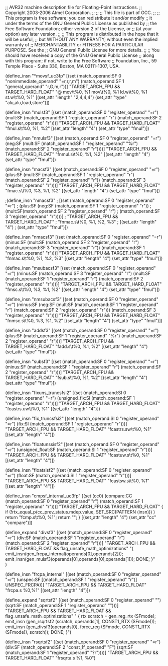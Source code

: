 ;;   AVR32 machine description file for Floating-Point instructions.
;;   Copyright 2003-2006 Atmel Corporation.
;;
;;
;;   This file is part of GCC.
;;
;;   This program is free software; you can redistribute it and/or modify
;;   it under the terms of the GNU General Public License as published by
;;   the Free Software Foundation; either version 2 of the License, or
;;   (at your option) any later version.
;;
;;   This program is distributed in the hope that it will be useful,
;;   but WITHOUT ANY WARRANTY; without even the implied warranty of
;;   MERCHANTABILITY or FITNESS FOR A PARTICULAR PURPOSE.  See the
;;   GNU General Public License for more details.
;;
;;   You should have received a copy of the GNU General Public License
;;   along with this program; if not, write to the Free Software
;;   Foundation, Inc., 59 Temple Place - Suite 330, Boston, MA 02111-1307, USA.

(define_insn "*movsf_uc3fp"
  [(set (match_operand:SF 0 "nonimmediate_operand"     "=r,r,r,m")
	(match_operand:SF 1 "general_operand"          "r,G,m,r"))]
  "TARGET_ARCH_FPU && TARGET_HARD_FLOAT"
  "@
   mov\t%0, %1
   mov\t%0, %1
   ld.w\t%0, %1
   st.w\t%0, %1"
  [(set_attr "length" "2,4,4,4")
   (set_attr "type" "alu,alu,load,store")])

(define_insn "mulsf3"
  [(set (match_operand:SF          0 "register_operand" "=r")
	(mult:SF (match_operand:SF 1 "register_operand" "r")
		 (match_operand:SF 2 "register_operand" "r")))]
  "TARGET_ARCH_FPU && TARGET_HARD_FLOAT"
  "fmul.s\t%0, %1, %2"
  [(set_attr "length" "4")
   (set_attr "type" "fmul")])

(define_insn "nmulsf3"
  [(set (match_operand:SF          0 "register_operand" "=r")
	(neg:SF (mult:SF (match_operand:SF 1 "register_operand" "%r")
                         (match_operand:SF 2 "register_operand" "r"))))]
  "TARGET_ARCH_FPU && TARGET_HARD_FLOAT"
  "fnmul.s\t%0, %1, %2"
  [(set_attr "length" "4")
   (set_attr "type" "fmul")])

(define_insn "macsf3"
  [(set (match_operand:SF          0 "register_operand" "=r")
	(plus:SF (mult:SF (match_operand:SF 1 "register_operand" "r")
                          (match_operand:SF 2 "register_operand" "r"))
                 (match_operand:SF 3 "register_operand" "r")))]
  "TARGET_ARCH_FPU && TARGET_HARD_FLOAT"
  "fmac.s\t%0, %3, %1, %2"
  [(set_attr "length" "4")
   (set_attr "type" "fmul")])

;(define_insn "nmacsf3"
;  [(set (match_operand:SF          0 "register_operand" "=r")
;	(plus:SF  (neg:SF (match_operand:SF 1 "register_operand" "r"))
;                            (mult:SF(match_operand:SF 2 "register_operand" "r")
;                                    (match_operand:SF 3 "register_operand" "r"))))]
;  "TARGET_ARCH_FPU && TARGET_HARD_FLOAT"
;  "fnmac.s\t%0, %1, %2, %3"
;  [(set_attr "length" "4")
;   (set_attr "type" "fmul")])

(define_insn "nmacsf3"
  [(set (match_operand:SF          0 "register_operand" "=r")
	(minus:SF  (mult:SF (match_operand:SF 2 "register_operand" "r")
                        (match_operand:SF 3 "register_operand" "r"))
	                    (match_operand:SF 1 "register_operand" "r")))]
  "TARGET_ARCH_FPU && TARGET_HARD_FLOAT"
  "fnmac.s\t%0, %1, %2, %3"
  [(set_attr "length" "4")
   (set_attr "type" "fmul")])

(define_insn "msubacsf3"
  [(set (match_operand:SF          0 "register_operand" "=r")
	(minus:SF (match_operand:SF 3 "register_operand" "r")
	          (mult:SF (match_operand:SF 1 "register_operand" "r")
                       (match_operand:SF 2 "register_operand" "r"))))]
  "TARGET_ARCH_FPU && TARGET_HARD_FLOAT"
  "fmsc.s\t%0, %3, %1, %2"
  [(set_attr "length" "4")
   (set_attr "type" "fmul")])

(define_insn "nmsubacsf3"
  [(set (match_operand:SF          0 "register_operand" "=r")
	(minus:SF  (neg:SF (mult:SF (match_operand:SF 1 "register_operand" "r")
                                    (match_operand:SF 2 "register_operand" "r")))
                   (match_operand:SF 3 "register_operand" "r")))]
  "TARGET_ARCH_FPU && TARGET_HARD_FLOAT"
  "fnmsc.s\t%0, %3, %1, %2"
  [(set_attr "length" "4")
   (set_attr "type" "fmul")])

(define_insn "addsf3"
  [(set (match_operand:SF 0 "register_operand" "=r")
	(plus:SF (match_operand:SF 1 "register_operand" "%r")
                   (match_operand:SF 2 "register_operand" "r")))]
  "TARGET_ARCH_FPU && TARGET_HARD_FLOAT"
  "fadd.s\t%0, %1, %2"
  [(set_attr "length" "4")
   (set_attr "type" "fmul")])

(define_insn "subsf3"
  [(set (match_operand:SF          0 "register_operand" "=r")
	(minus:SF (match_operand:SF 1 "register_operand" "r")
                  (match_operand:SF 2 "register_operand" "r")))]
  "TARGET_ARCH_FPU && TARGET_HARD_FLOAT"
  "fsub.s\t%0, %1, %2"
  [(set_attr "length" "4")
   (set_attr "type" "fmul")])

(define_insn "fixuns_truncsfsi2"
  [(set (match_operand:SI 0 "register_operand" "=r")
	(unsigned_fix:SI (match_operand:SF 1 "register_operand" "r")))]
  "TARGET_ARCH_FPU && TARGET_HARD_FLOAT"
  "fcastrs.uw\t%0, %1"
  [(set_attr "length" "4")])

(define_insn "fix_truncsfsi2"
  [(set (match_operand:SI 0 "register_operand" "=r")
	(fix:SI (match_operand:SF 1 "register_operand" "r")))]
  "TARGET_ARCH_FPU && TARGET_HARD_FLOAT"
  "fcastrs.sw\t%0, %1"
  [(set_attr "length" "4")])

(define_insn "floatunssisf2"
  [(set (match_operand:SF 0 "register_operand" "=r")
        (unsigned_float:SF (match_operand:SI 1 "register_operand" "r")))]
  "TARGET_ARCH_FPU && TARGET_HARD_FLOAT"
  "fcastuw.s\t%0, %1"
  [(set_attr "length" "4")])

(define_insn "floatsisf2"
  [(set (match_operand:SF 0 "register_operand" "=r")
        (float:SF (match_operand:SI 1 "register_operand" "r")))]
  "TARGET_ARCH_FPU && TARGET_HARD_FLOAT"
  "fcastsw.s\t%0, %1"
  [(set_attr "length" "4")])

(define_insn "cmpsf_internal_uc3fp"
  [(set (cc0)
        (compare:CC
         (match_operand:SF 0 "register_operand" "r")
         (match_operand:SF 1 "register_operand" "r")))]
  "TARGET_ARCH_FPU && TARGET_HARD_FLOAT"
  {
   if (!rtx_equal_p(cc_prev_status.mdep.value, SET_SRC(PATTERN (insn))) )
      return "fcmp.s\t%0, %1";
   return "";
  }
  [(set_attr "length" "4")
   (set_attr "cc" "compare")])

(define_expand "divsf3"
  [(set (match_operand:SF 0 "register_operand" "=r")
	(div:SF (match_operand:SF 1 "register_operand" "r")
		 (match_operand:SF 2 "register_operand" "r")))]
  "TARGET_ARCH_FPU && TARGET_HARD_FLOAT && flag_unsafe_math_optimizations"
  "{
    emit_insn(gen_frcpa_internal(operands[0],operands[2]));
    emit_insn(gen_mulsf3(operands[0],operands[0],operands[1]));
    DONE;
  }"  
)

(define_insn "frcpa_internal"
  [(set (match_operand:SF 0 "register_operand" "=r")
	(unspec:SF [(match_operand:SF 1 "register_operand" "r")] UNSPEC_FRCPA))]
  "TARGET_ARCH_FPU && TARGET_HARD_FLOAT"
  "frcpa.s %0,%1"
  [(set_attr "length" "4")])

(define_expand "sqrtsf2"
  [(set (match_operand:SF 0 "register_operand" "")
	(sqrt:SF (match_operand:SF 1 "register_operand" "")))]
  "TARGET_ARCH_FPU && TARGET_HARD_FLOAT && flag_unsafe_math_optimizations"
  "
{
  rtx scratch = gen_reg_rtx (SFmode);
  emit_insn (gen_rsqrtsf2 (scratch, operands[1], CONST1_RTX (SFmode)));
  emit_insn (gen_divsf3(operands[0], force_reg (SFmode, CONST1_RTX (SFmode)),
			 scratch));
  DONE;
}")

(define_insn "rsqrtsf2"
  [(set (match_operand:SF 0 "register_operand" "=r")
	(div:SF (match_operand:SF 2 "const_1f_operand" "F")
		(sqrt:SF (match_operand:SF 1 "register_operand" "?r"))))]
  "TARGET_ARCH_FPU && TARGET_HARD_FLOAT"
  "frsqrta.s %1, %0")
